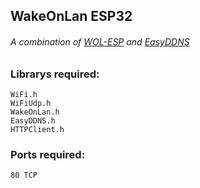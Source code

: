 ## WakeOnLan ESP32
###### A combination of [WOL-ESP](https://github.com/memst/wol_esp) and [EasyDDNS](https://github.com/ayushsharma82/EasyDDNS)

### Librarys required:
````
WiFi.h
WiFiUdp.h
WakeOnLan.h
EasyDDNS.h
HTTPClient.h
````
### Ports required:
````
80 TCP
````
